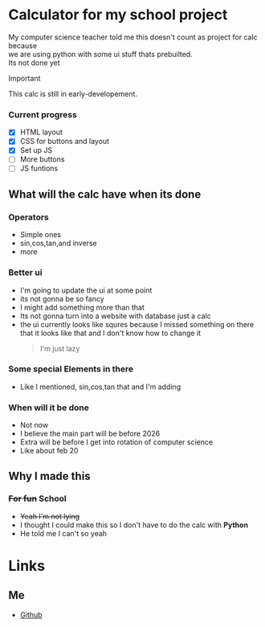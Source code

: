 # Calculator for my school project
My computer science teacher told me this doesn't count as project for calc because <br>we are using python with some ui stuff thats prebuilted.
<br>Its not done yet

> [!IMPORTANT]
> This calc is still in early-developement.

### Current progress
  - [x] HTML layout
  - [x] CSS for buttons and layout
  - [x] Set up JS 
  - [ ] More buttons
  - [ ] JS funtions
## What will the calc have when its done

### Operators
  - Simple ones
  - sin,cos,tan,and inverse
  - more
### Better ui
  - I'm going to update the ui at some point
  - its not gonna be so fancy
  - I might add something more than that
  - Its not gonna turn into a website with database just a calc
  - the ui currently looks like squres because I missed something on there that it looks like that and I don't know how to change it
    > I'm just lazy
### Some special Elements in there
  - Like I mentioned, sin,cos,tan that and I'm adding
### When will it be done
  - Not now
  - I believe the main part will be before 2026
  - Extra will be before I get into rotation of computer science
  - Like about feb 20

## Why I made this

### ~~For fun~~ School
  - ~~Yeah I'm not lying~~
  - I thought I could make this so I don't have to do the calc with __Python__
  - He told me I can't so yeah

# Links
## Me
  - [Github](https://github.com/CNDormer)

